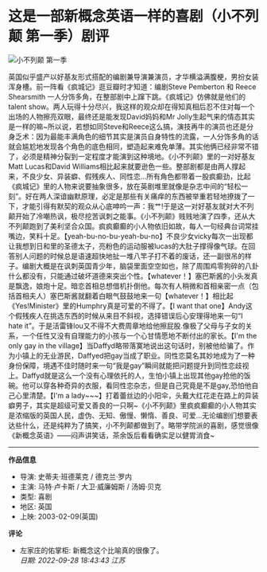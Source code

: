 # 这是一部新概念英语一样的喜剧（小不列颠 第一季）剧评

![小不列颠 第一季](https://img9.doubanio.com/view/photo/s_ratio_poster/public/p2414712845.webp)

英国似乎盛产以好基友形式搭配的编剧兼导演兼演员，才华横溢满腹梗，男扮女装浑身槽。前一阵看《疯城记》逛豆瓣时才知道：编剧Steve Pemberton 和 Reece Shearsmith 一人分饰多角，在整部剧中上蹿下跳。《疯城记》仿佛就是他们的talent show。两人玩得十分尽兴，我这样的观众却在得知真相后忍不住对每一个出场的人物擦亮双眼，最终还是能发现David妈妈和Mr Jolly生起气来的情态其实是一样的嘛~所以说，若想如同Steve和Reece这么搞，演技再牛的演员也还是分身乏术：因为最能丰满角色的细节其实是演员自身特性的流露，一人分饰多角的话就会尴尬地发现各个角色的底色相同，塑造起来难免单薄。其实他俩已经非常不错了，必须是精神分裂到一定程度才能演到这种境地。《小不列颠》里的一对好基友Matt Lucas和David Williams相比起来就要逊色一些。整部剧都是由两人撑起来，不良少女、异装癖、假残疾人、同性恋...所有角色都带着一股疯癫劲，比起《疯城记》里的人物来说要抽象很多，放在英剧堆里就像是杂志中间的“轻松一刻”。好在两人深谙幽默原理，必定是那些有关痛痒的东西被举重若轻地撩拨了一下，才能引得有默契的观众从心底呻吟一声：我艹!于是这一对好基友就对大不列颠开始了冷嘲热讽，极尽挖苦讽刺之能事。《小不列颠》贱贱地演了四季，还从大不列颠跑到了美利坚合众国。疯疯癫癫的小人物依旧如故，每人一句经典台词常挂嘴边，笑料十足。【yeah-bu-no-bu-yeah-bu-no】不良少女vicky每次一出现都让我想到日和里的圣德太子，亮粉色的运动服被lucas的大肚子撑得像气球。在回答别人问题的时候总是语速超快地扯一堆八竿子打不着的废话，还一副很吊的样子。编剧大概是在讽刺英国青少年，脑袋里面空空如也，除了周围鸡零狗碎的八卦什么都没有，只能通过破坏道德来突出个性。【whatever！】塞巴斯酱的小头发真是飘逸，娘炮十足。暗恋首相总想借机扑倒他。每次有人稍微和首相亲密一点（包括首相夫人）塞巴斯酱就翻着白眼气鼓鼓地来一句【whatever！】相比起《Yes!Minister》里的Humphry真是可爱的不得了。【I want that one】Andy这个假残疾人在挑选东西的时候从来目不斜视，选择错误后心安理得地来一句“I hate it”。于是活雷锋lou又不得不大费周章地给他擦屁股.像极了父母与子女的关系，一个任性又没有自理能力的小孩与一个心甘情愿地不断付出的家长。【I'm the only gay in the village】当Daffyd略带落寞地说出这句话时，别被他给骗了。作为小镇上的无业游民，Daffyed把gay当成了职业。同性恋莫名其妙地成为了一种身份保障，境遇不佳时随时来一句“我是gay”瞬间就能把问题提升到同性恋歧视上。Daffyd就是这么一个没有心理依托的人，生怕小镇上出现其他gay抢他的饭碗。他可以穿各种奇异的衣服，看同性恋杂志，但是自己究竟是不是gay,恐怕他自己心里清楚。【I'm a lady~~~】打着蕾丝边的小阳伞，头戴大红花走在路上的异装癖男子，其实是超级可爱又善良的一只啊~《小不列颠》里疯疯癫癫的小人物其实是浓缩版的英国人民，虚伪、无知、傲慢、懒惰、善良、可爱...无论编剧们想要表达些什么，还是纯粹为了搞笑，小不列颠都做到了。略带学院派的喜剧，感觉很像《新概念英语》——闷声讲笑话，茶余饭后看看确实足以健胃消食~

---

**作品信息**  
- 导演: 史蒂夫·班德莱克 / 德克兰·罗内  
- 主演: 马特·卢卡斯 / 大卫·威廉姆斯 / 汤姆·贝克  
- 类型: 喜剧  
- 地区: 英国  
- 上映: 2003-02-09(英国)  

**评论**  
- 左家庄的佑掌柜: 新概念这个比喻真的很像了。  
  *日期: 2022-09-28 18:43:43 江苏*  
<!-- tcd_original_link https://m.douban.com/movie/review/5428639/ -->
